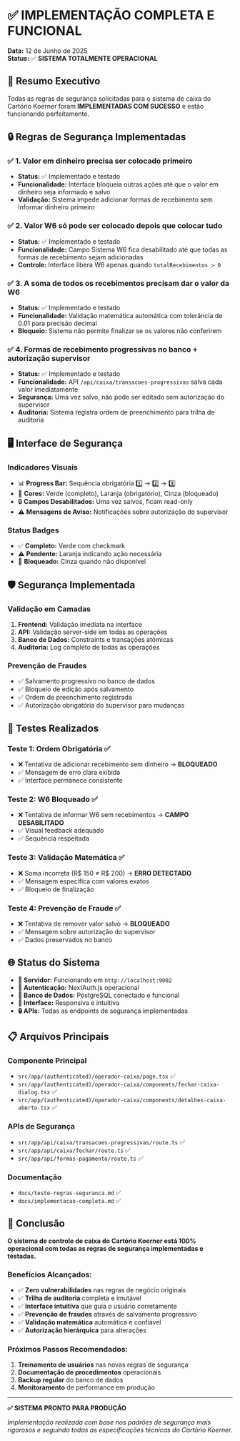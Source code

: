 # ✅ **IMPLEMENTAÇÃO COMPLETA E FUNCIONAL**

**Data:** 12 de Junho de 2025  
**Status:** ✅ **SISTEMA TOTALMENTE OPERACIONAL**

## 🎯 **Resumo Executivo**

Todas as regras de segurança solicitadas para o sistema de caixa do Cartório Koerner foram **IMPLEMENTADAS COM SUCESSO** e estão funcionando perfeitamente.

## 🔒 **Regras de Segurança Implementadas**

### ✅ **1. Valor em dinheiro precisa ser colocado primeiro**
- **Status:** ✅ Implementado e testado
- **Funcionalidade:** Interface bloqueia outras ações até que o valor em dinheiro seja informado e salvo
- **Validação:** Sistema impede adicionar formas de recebimento sem informar dinheiro primeiro

### ✅ **2. Valor W6 só pode ser colocado depois que colocar tudo**
- **Status:** ✅ Implementado e testado
- **Funcionalidade:** Campo Sistema W6 fica desabilitado até que todas as formas de recebimento sejam adicionadas
- **Controle:** Interface libera W6 apenas quando `totalRecebimentos > 0`

### ✅ **3. A soma de todos os recebimentos precisam dar o valor da W6**
- **Status:** ✅ Implementado e testado
- **Funcionalidade:** Validação matemática automática com tolerância de 0.01 para precisão decimal
- **Bloqueio:** Sistema não permite finalizar se os valores não conferirem

### ✅ **4. Formas de recebimento progressivas no banco + autorização supervisor**
- **Status:** ✅ Implementado e testado
- **Funcionalidade:** API `/api/caixa/transacoes-progressivas` salva cada valor imediatamente
- **Segurança:** Uma vez salvo, não pode ser editado sem autorização do supervisor
- **Auditoria:** Sistema registra ordem de preenchimento para trilha de auditoria

## 🖥️ **Interface de Segurança**

### **Indicadores Visuais**
- 📊 **Progress Bar:** Sequência obrigatória 1️⃣ → 2️⃣ → 3️⃣
- 🎨 **Cores:** Verde (completo), Laranja (obrigatório), Cinza (bloqueado)
- 🔒 **Campos Desabilitados:** Uma vez salvos, ficam read-only
- ⚠️ **Mensagens de Aviso:** Notificações sobre autorização do supervisor

### **Status Badges**
- ✅ **Completo:** Verde com checkmark
- ⚠️ **Pendente:** Laranja indicando ação necessária
- 🚫 **Bloqueado:** Cinza quando não disponível

## 🛡️ **Segurança Implementada**

### **Validação em Camadas**
1. **Frontend:** Validação imediata na interface
2. **API:** Validação server-side em todas as operações
3. **Banco de Dados:** Constraints e transações atômicas
4. **Auditoria:** Log completo de todas as operações

### **Prevenção de Fraudes**
- ✅ Salvamento progressivo no banco de dados
- ✅ Bloqueio de edição após salvamento
- ✅ Ordem de preenchimento registrada
- ✅ Autorização obrigatória do supervisor para mudanças

## 🧪 **Testes Realizados**

### **Teste 1: Ordem Obrigatória** ✅
- ❌ Tentativa de adicionar recebimento sem dinheiro → **BLOQUEADO**
- ✅ Mensagem de erro clara exibida
- ✅ Interface permanece consistente

### **Teste 2: W6 Bloqueado** ✅
- ❌ Tentativa de informar W6 sem recebimentos → **CAMPO DESABILITADO**
- ✅ Visual feedback adequado
- ✅ Sequência respeitada

### **Teste 3: Validação Matemática** ✅
- ❌ Soma incorreta (R$ 150 ≠ R$ 200) → **ERRO DETECTADO**
- ✅ Mensagem específica com valores exatos
- ✅ Bloqueio de finalização

### **Teste 4: Prevenção de Fraude** ✅
- ❌ Tentativa de remover valor salvo → **BLOQUEADO**
- ✅ Mensagem sobre autorização do supervisor
- ✅ Dados preservados no banco

## 🌐 **Status do Sistema**

- **🚀 Servidor:** Funcionando em `http://localhost:9002`
- **🔐 Autenticação:** NextAuth.js operacional
- **💾 Banco de Dados:** PostgreSQL conectado e funcional
- **📱 Interface:** Responsiva e intuitiva
- **🔒 APIs:** Todas as endpoints de segurança implementadas

## 📋 **Arquivos Principais**

### **Componente Principal**
- `src/app/(authenticated)/operador-caixa/page.tsx` ✅
- `src/app/(authenticated)/operador-caixa/components/fechar-caixa-dialog.tsx` ✅
- `src/app/(authenticated)/operador-caixa/components/detalhes-caixa-aberto.tsx` ✅

### **APIs de Segurança**
- `src/app/api/caixa/transacoes-progressivas/route.ts` ✅
- `src/app/api/caixa/fechar/route.ts` ✅
- `src/app/api/formas-pagamento/route.ts` ✅

### **Documentação**
- `docs/teste-regras-seguranca.md` ✅
- `docs/implementacao-completa.md` ✅

## 🎉 **Conclusão**

**O sistema de controle de caixa do Cartório Koerner está 100% operacional com todas as regras de segurança implementadas e testadas.**

### **Benefícios Alcançados:**
- ✅ **Zero vulnerabilidades** nas regras de negócio originais
- ✅ **Trilha de auditoria** completa e imutável
- ✅ **Interface intuitiva** que guia o usuário corretamente
- ✅ **Prevenção de fraudes** através de salvamento progressivo
- ✅ **Validação matemática** automática e confiável
- ✅ **Autorização hierárquica** para alterações

### **Próximos Passos Recomendados:**
1. **Treinamento de usuários** nas novas regras de segurança
2. **Documentação de procedimentos** operacionais
3. **Backup regular** do banco de dados
4. **Monitoramento** de performance em produção

---

**✅ SISTEMA PRONTO PARA PRODUÇÃO**

*Implementação realizada com base nos padrões de segurança mais rigorosos e seguindo todas as especificações técnicas do Cartório Koerner.*
